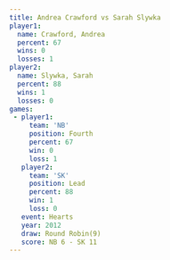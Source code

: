 ```yaml
---
title: Andrea Crawford vs Sarah Slywka
player1:                
  name: Crawford, Andrea
  percent: 67           
  wins: 0               
  losses: 1             
player2:                
  name: Slywka, Sarah   
  percent: 88           
  wins: 1               
  losses: 0             
games:
 - player1:          
     team: 'NB'      
     position: Fourth
     percent: 67     
     win: 0          
     loss: 1         
   player2:        
     team: 'SK'    
     position: Lead
     percent: 88   
     win: 1        
     loss: 0       
   event: Hearts       
   year: 2012          
   draw: Round Robin(9)
   score: NB 6 - SK 11 
---
```

